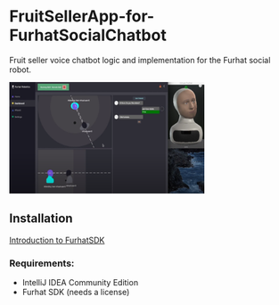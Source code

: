 # FruitSellerApp-for-FurhatSocialChatbot


Fruit seller voice chatbot logic and implementation for the Furhat social robot.

<img src="https://github.com/Ladydiana/FruitSellerApp-for-FurhatSocialChatbot/blob/main/ScreenshotTest.PNG" width="350" height="200"/> 

## Installation

<a href="https://www.youtube.com/watch?v=-7i2P4bSmyI&ab_channel=GabrielSkantze" target="_blank"> Introduction to FurhatSDK </a> 

### Requirements:
- IntelliJ IDEA Community Edition
- Furhat SDK (needs a license)

